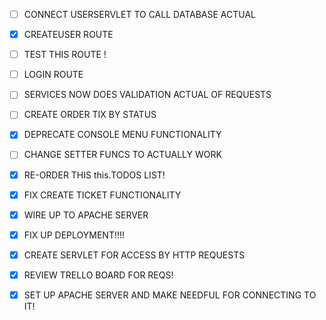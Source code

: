 - [ ] CONNECT USERSERVLET TO CALL DATABASE ACTUAL
- [X] CREATEUSER ROUTE 
- [ ] TEST THIS ROUTE !
- [ ] LOGIN ROUTE
- [ ] SERVICES NOW DOES VALIDATION ACTUAL OF REQUESTS
- [ ] CREATE ORDER TIX BY STATUS
- [X] DEPRECATE CONSOLE MENU FUNCTIONALITY
- [ ] CHANGE SETTER FUNCS TO ACTUALLY WORK

- [X] RE-ORDER THIS this.TODOS LIST!
- [X] FIX CREATE TICKET FUNCTIONALITY
- [X] WIRE UP TO APACHE SERVER
- [X] FIX UP DEPLOYMENT!!!!
- [X] CREATE SERVLET FOR ACCESS BY HTTP REQUESTS
- [X] REVIEW TRELLO BOARD FOR REQS!
- [X] SET UP APACHE SERVER AND MAKE NEEDFUL FOR CONNECTING TO IT!